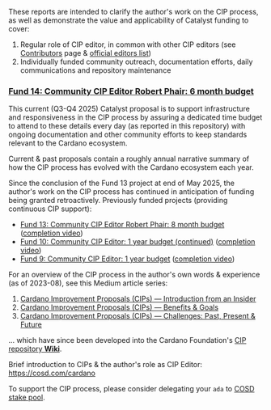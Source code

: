 These reports are intended to clarify the author's work on the CIP process, as well as demonstrate the value and applicability of Catalyst funding to cover:
1. Regular role of CIP editor, in common with other CIP editors (see [Contributors](https://cips.cardano.org/contributors) page & [official editors list](https://github.com/cardano-foundation/CIPs/tree/master#editors))
2. Individually funded community outreach, documentation efforts, daily communications and repository maintenance

### [Fund 14: Community CIP Editor Robert Phair: 6 month budget](https://projectcatalyst.io/funds/14/cardano-open-ecosystem/community-cip-editor-robert-phair-6-month-budget)

This current (Q3-Q4 2025) Catalyst proposal is to support infrastructure and responsiveness in the CIP process by assuring a dedicated time budget to attend to these details every day (as reported in this repository) with ongoing documentation and other community efforts to keep standards relevant to the Cardano ecosystem.

Current & past proposals contain a roughly annual narrative summary of how the CIP process has evolved with the Cardano ecosystem each year. 

Since the conclusion of the Fund 13 project at end of May 2025, the author's work on the CIP process has continued in anticipation of funding being granted retroactively.  Previously funded projects (providing continuous CIP support):
* [Fund 13: Community CIP Editor Robert Phair: 8 month budget](https://projectcatalyst.io/funds/13/cardano-open-ecosystem/community-cip-editor-robert-phair-8-month-budget) ([completion video](https://www.youtube.com/watch?v=cfCDXuQ6BEo))
* [Fund 10: Community CIP Editor: 1 year budget (continued)](https://projectcatalyst.io/funds/10/development-and-infrastructure/community-cip-editor-1-year-budget-continued) ([completion video](https://www.youtube.com/watch?v=qvrl61ySwek))
* [Fund 9: Community CIP Editor: 1 year budget](https://projectcatalyst.io/funds/9/f9-the-great-migration-from-ethereum/community-cip-editor-1-year-budget) ([completion video](https://www.youtube.com/watch?v=0lyyj9eArhU))

For an overview of the CIP process in the author's own words & experience (as of 2023-08), see this Medium article series:
1. [Cardano Improvement Proposals (CIPs) — Introduction from an Insider](https://rxphair.medium.com/cardano-improvement-proposals-cips-introduction-from-an-insider-7b2f7cc94d01)
2. [Cardano Improvement Proposals (CIPs) — Benefits & Goals](https://rxphair.medium.com/cardano-improvement-proposals-cips-benefits-goals-13416c3c5f05)
3. [Cardano Improvement Proposals (CIPs) — Challenges: Past, Present & Future](https://rxphair.medium.com/cardano-improvement-proposals-cips-challenges-past-present-future-dc14e78cb6c4)

... which have since been developed into the Cardano Foundation's [CIP repository **Wiki**](https://github.com/cardano-foundation/CIPs/wiki).

Brief introduction to CIPs & the author's role as CIP Editor: https://cosd.com/cardano

To support the CIP process, please consider delegating your `ada` to [COSD stake pool](https://cosd.com/pool).
